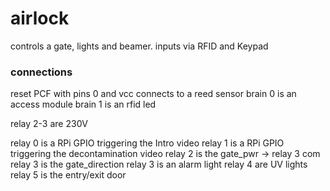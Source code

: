 # airlock
controls a gate, lights and beamer.
inputs via RFID and Keypad

### connections
reset PCF with pins 0 and vcc connects to a reed sensor
brain 0 is an access module
brain 1 is an rfid led

relay 2-3 are 230V

relay 0 is a RPi GPIO triggering the Intro video
relay 1 is a RPi GPIO triggering the decontamination video
relay 2 is the gate_pwr -> relay 3 com
relay 3 is the gate_direction
relay 3 is an alarm light
relay 4 are UV lights
relay 5 is the entry/exit door